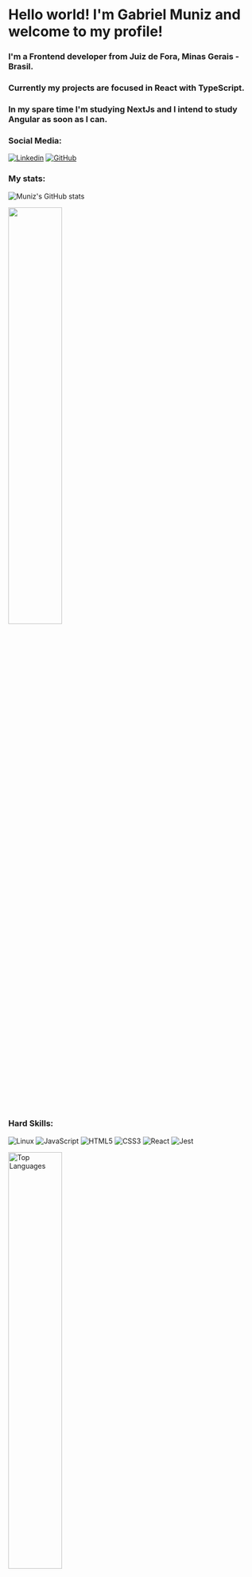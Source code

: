 # Hello world! I'm Gabriel Muniz and welcome to my profile!<br> 
### I'm a Frontend developer from Juiz de Fora, Minas Gerais - Brasil. <br>
### Currently my projects are focused in React with TypeScript. <br>
### In my spare time I'm studying NextJs and I intend to study Angular as soon as I can.

### Social Media:
[![Linkedin](https://img.shields.io/badge/LinkedIn-0077B5?style=for-the-badge&logo=linkedin&logoColor=white)](https://www.linkedin.com/in/gabriel-muniz-dev/) [![GitHub](https://img.shields.io/badge/GitHub-100000?style=for-the-badge&logo=github&logoColor=white)](https://github.com/GabrielMunizz) 


### My stats:
![Muniz's GitHub stats](https://github-readme-stats.vercel.app/api?username=GabrielMunizz&show_icons=true&theme=radical)

<a href="http://www.github.com/GabrielMunizz"><img src="https://github-readme-streak-stats.herokuapp.com/?user=GabrielMunizz&show_icons=true&theme=radical" width="46.3%"/></a>

### Hard Skills:
![Linux](https://img.shields.io/badge/Linux-FCC624?style=for-the-badge&logo=linux&logoColor=black) ![JavaScript](https://img.shields.io/badge/JavaScript-F7DF1E?style=for-the-badge&logo=javascript&logoColor=black) ![HTML5](https://img.shields.io/badge/HTML5-E34F26?style=for-the-badge&logo=html5&logoColor=white) ![CSS3](https://img.shields.io/badge/CSS3-1572B6?style=for-the-badge&logo=css3&logoColor=white) ![React](https://img.shields.io/badge/React-20232A?style=for-the-badge&logo=react&logoColor=61DAFB) ![Jest](https://img.shields.io/badge/Jest-323330?style=for-the-badge&logo=Jest&logoColor=white)

<a href="https://github.com/GabrielMunizz" align="left"><img width="46.3%" src="https://github-readme-stats.vercel.app/api/top-langs/?username=GabrielMunizz&&show_icons=true&theme=radical" alt="Top Languages" /></a>


